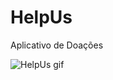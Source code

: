 # HelpUs
Aplicativo de Doações

![HelpUs gif](https://github.com/disias/HelpUs/raw/master/Images/HelpUs2.gif)
